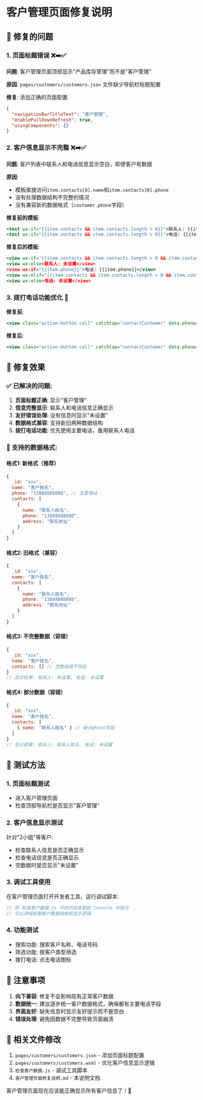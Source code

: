 # 客户管理页面修复说明

## 🐛 修复的问题

### 1. 页面标题错误 ❌➡️✅
**问题**: 客户管理页面顶部显示"产品库存管理"而不是"客户管理"

**原因**: `pages/customers/customers.json` 文件缺少导航栏标题配置

**修复**: 添加正确的页面配置
```json
{
  "navigationBarTitleText": "客户管理",
  "enablePullDownRefresh": true,
  "usingComponents": {}
}
```

### 2. 客户信息显示不完整 ❌➡️✅
**问题**: 客户列表中联系人和电话信息显示空白，即使客户有数据

**原因**: 
- 模板直接访问`item.contacts[0].name`和`item.contacts[0].phone`
- 没有处理数据结构不完整的情况
- 没有兼容新的数据格式（`customer.phone`字段）

**修复前的模板**:
```xml
<text wx:if="{{item.contacts && item.contacts.length > 0}}">联系人: {{item.contacts[0].name}}</text>
<text wx:if="{{item.contacts && item.contacts.length > 0}}">电话: {{item.contacts[0].phone}}</text>
```

**修复后的模板**:
```xml
<view wx:if="{{item.contacts && item.contacts.length > 0 && item.contacts[0].name}}">联系人: {{item.contacts[0].name}}</view>
<view wx:else>联系人: 未设置</view>
<view wx:if="{{item.phone}}">电话: {{item.phone}}</view>
<view wx:elif="{{item.contacts && item.contacts.length > 0 && item.contacts[0].phone}}">电话: {{item.contacts[0].phone}}</view>
<view wx:else>电话: 未设置</view>
```

### 3. 拨打电话功能优化 🔧
**修复前**:
```xml
<view class="action-button call" catchtap="contactCustomer" data-phone="{{item.contacts[0].phone}}" wx:if="{{item.contacts && item.contacts.length > 0}}">
```

**修复后**:
```xml
<view class="action-button call" catchtap="contactCustomer" data-phone="{{item.phone || (item.contacts && item.contacts[0] && item.contacts[0].phone)}}" wx:if="{{item.phone || (item.contacts && item.contacts.length > 0 && item.contacts[0].phone)}}">
```

## 🎯 修复效果

### ✅ 已解决的问题:
1. **页面标题正确**: 显示"客户管理"
2. **信息完整显示**: 联系人和电话信息正确显示
3. **友好错误处理**: 没有信息时显示"未设置"
4. **数据格式兼容**: 支持新旧两种数据结构
5. **拨打电话功能**: 优先使用主要电话，备用联系人电话

### 📱 支持的数据格式:

#### 格式1: 新格式（推荐）
```javascript
{
  _id: "xxx",
  name: "客户姓名",
  phone: "13888888888", // 主要电话
  contacts: [
    {
      name: "联系人姓名", 
      phone: "13888888888",
      address: "联系地址"
    }
  ]
}
```

#### 格式2: 旧格式（兼容）
```javascript
{
  _id: "xxx", 
  name: "客户姓名",
  contacts: [
    {
      name: "联系人姓名",
      phone: "13888888888", 
      address: "联系地址"
    }
  ]
}
```

#### 格式3: 不完整数据（容错）
```javascript
{
  _id: "xxx",
  name: "客户姓名",
  contacts: [] // 空数组或不存在
}
// 显示结果: 联系人: 未设置, 电话: 未设置
```

#### 格式4: 部分数据（容错）
```javascript
{
  _id: "xxx",
  name: "客户姓名", 
  contacts: [
    { name: "联系人姓名" } // 缺少phone字段
  ]
}
// 显示结果: 联系人: 联系人姓名, 电话: 未设置
```

## 🧪 测试方法

### 1. 页面标题测试
- 进入客户管理页面
- 检查顶部导航栏是否显示"客户管理"

### 2. 客户信息显示测试
针对"2小姐"等客户:
- 检查联系人信息是否正确显示
- 检查电话信息是否正确显示
- 空数据时是否显示"未设置"

### 3. 调试工具使用
在客户管理页面打开开发者工具，运行调试脚本:
```javascript
// 将 检查客户数据.js 中的代码复制到 Console 中执行
// 可以详细查看客户数据结构和显示逻辑
```

### 4. 功能测试
- 搜索功能: 搜索客户名称、电话号码
- 筛选功能: 按客户类型筛选
- 拨打电话: 点击电话图标

## 📝 注意事项

1. **向下兼容**: 修复不会影响现有正常客户数据
2. **数据统一**: 建议逐步统一客户数据格式，确保都有主要电话字段
3. **界面友好**: 缺失信息时显示友好提示而不是空白
4. **错误处理**: 避免因数据不完整导致页面崩溃

## 🔧 相关文件修改

1. `pages/customers/customers.json` - 添加页面标题配置
2. `pages/customers/customers.wxml` - 优化客户信息显示逻辑
3. `检查客户数据.js` - 调试工具脚本
4. `客户管理页面修复说明.md` - 本说明文档

客户管理页面现在应该能正确显示所有客户信息了！🎉 